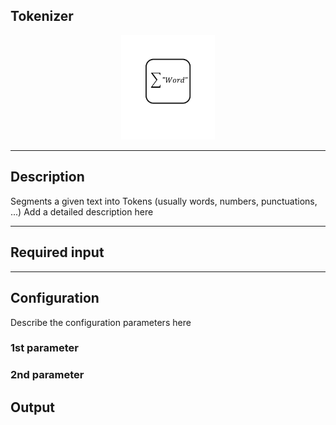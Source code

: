 ## Tokenizer

<p align="center"> 
    <img src="icon.png" width="150px;" class="pe-image-documentation"/>
</p>

***

## Description

Segments a given text into Tokens (usually words, numbers, punctuations, ...)
Add a detailed description here


***

## Required input


***

## Configuration

Describe the configuration parameters here

### 1st parameter


### 2nd parameter

## Output